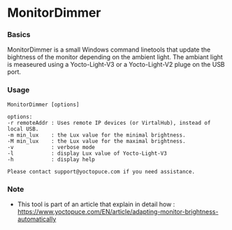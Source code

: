  MonitorDimmer
==============

### Basics 

MonitorDimmer is a small Windows command linetools that update the bightness of the monitor depending on the ambient light.
The ambiant light is measeured using a Yocto-Light-V3 or a Yocto-Light-V2 pluge on the USB port.

### Usage



````
MonitorDimmer [options]
    
options:
-r remoteAddr : Uses remote IP devices (or VirtalHub), instead of local USB.
-m min_lux    : the Lux value for the minimal brightness.
-M min_lux    : the Lux value for the maximal brightness.
-v            : verbose mode
-l            : display Lux value of Yocto-Light-V3
-h            : display help
    
Please contact support@yoctopuce.com if you need assistance.
````



### Note
* This tool is part of an article that explain in detail how : 
https://www.yoctopuce.com/EN/article/adapting-monitor-brightness-automatically



